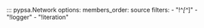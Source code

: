 <!--
SPDX-FileCopyrightText: PyPSA Contributors

SPDX-License-Identifier: CC-BY-4.0
-->

::: pypsa.Network
    options:
        members_order: source
        filters:
          - "!^_[^_]"
          - "!logger"
          - "!iteration"
